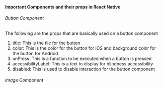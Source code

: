 #### Important Components and their props in React Native

###### Button Component
The following are the props that are basically used on a button component
1. title: This is the tile for the button
2. color: This is the color for the button for iOS and background color for the button for Android
3. onPress: This is a function to be executed when a button is pressed
4. accessibilityLabel: This is a text to display for blindness accessibility
5. disabled: This is used to disable interaction for the button component

###### Image Component